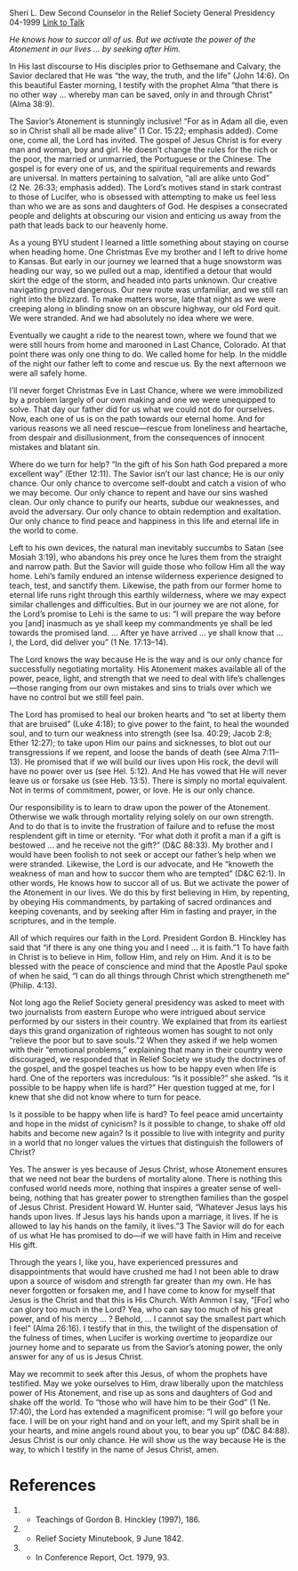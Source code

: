 Sheri L. Dew
Second Counselor in the Relief Society General Presidency
04-1999
[Link to Talk](https://www.churchofjesuschrist.org/study/general-conference/1999/04/our-only-chance?lang=eng)

_He knows how to succor all of us. But we activate the power of the Atonement in our lives … by seeking after Him._

In His last discourse to His disciples prior to Gethsemane and Calvary, the Savior declared that He was “the way, the truth, and the life” (John 14:6). On this beautiful Easter morning, I testify with the prophet Alma “that there is no other way … whereby man can be saved, only in and through Christ” (Alma 38:9).

The Savior’s Atonement is stunningly inclusive! “For as in Adam all die, even so in Christ shall all be made alive” (1 Cor. 15:22; emphasis added). Come one, come all, the Lord has invited. The gospel of Jesus Christ is for every man and woman, boy and girl. He doesn’t change the rules for the rich or the poor, the married or unmarried, the Portuguese or the Chinese. The gospel is for every one of us, and the spiritual requirements and rewards are universal. In matters pertaining to salvation, “all are alike unto God” (2 Ne. 26:33; emphasis added). The Lord’s motives stand in stark contrast to those of Lucifer, who is obsessed with attempting to make us feel less than who we are as sons and daughters of God. He despises a consecrated people and delights at obscuring our vision and enticing us away from the path that leads back to our heavenly home.

As a young BYU student I learned a little something about staying on course when heading home. One Christmas Eve my brother and I left to drive home to Kansas. But early in our journey we learned that a huge snowstorm was heading our way, so we pulled out a map, identified a detour that would skirt the edge of the storm, and headed into parts unknown. Our creative navigating proved dangerous. Our new route was unfamiliar, and we still ran right into the blizzard. To make matters worse, late that night as we were creeping along in blinding snow on an obscure highway, our old Ford quit. We were stranded. And we had absolutely no idea where we were.

Eventually we caught a ride to the nearest town, where we found that we were still hours from home and marooned in Last Chance, Colorado. At that point there was only one thing to do. We called home for help. In the middle of the night our father left to come and rescue us. By the next afternoon we were all safely home.

I’ll never forget Christmas Eve in Last Chance, where we were immobilized by a problem largely of our own making and one we were unequipped to solve. That day our father did for us what we could not do for ourselves. Now, each one of us is on the path towards our eternal home. And for various reasons we all need rescue—rescue from loneliness and heartache, from despair and disillusionment, from the consequences of innocent mistakes and blatant sin.

Where do we turn for help? “In the gift of his Son hath God prepared a more excellent way” (Ether 12:11). The Savior isn’t our last chance; He is our only chance. Our only chance to overcome self-doubt and catch a vision of who we may become. Our only chance to repent and have our sins washed clean. Our only chance to purify our hearts, subdue our weaknesses, and avoid the adversary. Our only chance to obtain redemption and exaltation. Our only chance to find peace and happiness in this life and eternal life in the world to come.

Left to his own devices, the natural man inevitably succumbs to Satan (see Mosiah 3:19), who abandons his prey once he lures them from the straight and narrow path. But the Savior will guide those who follow Him all the way home. Lehi’s family endured an intense wilderness experience designed to teach, test, and sanctify them. Likewise, the path from our former home to eternal life runs right through this earthly wilderness, where we may expect similar challenges and difficulties. But in our journey we are not alone, for the Lord’s promise to Lehi is the same to us: “I will prepare the way before you [and] inasmuch as ye shall keep my commandments ye shall be led towards the promised land. … After ye have arrived … ye shall know that … I, the Lord, did deliver you” (1 Ne. 17:13–14).

The Lord knows the way because He is the way and is our only chance for successfully negotiating mortality. His Atonement makes available all of the power, peace, light, and strength that we need to deal with life’s challenges—those ranging from our own mistakes and sins to trials over which we have no control but we still feel pain.

The Lord has promised to heal our broken hearts and “to set at liberty them that are bruised” (Luke 4:18); to give power to the faint, to heal the wounded soul, and to turn our weakness into strength (see Isa. 40:29; Jacob 2:8; Ether 12:27); to take upon Him our pains and sicknesses, to blot out our transgressions if we repent, and loose the bands of death (see Alma 7:11–13). He promised that if we will build our lives upon His rock, the devil will have no power over us (see Hel. 5:12). And He has vowed that He will never leave us or forsake us (see Heb. 13:5). There is simply no mortal equivalent. Not in terms of commitment, power, or love. He is our only chance.

Our responsibility is to learn to draw upon the power of the Atonement. Otherwise we walk through mortality relying solely on our own strength. And to do that is to invite the frustration of failure and to refuse the most resplendent gift in time or eternity. “For what doth it profit a man if a gift is bestowed … and he receive not the gift?” (D&C 88:33). My brother and I would have been foolish to not seek or accept our father’s help when we were stranded. Likewise, the Lord is our advocate, and He “knoweth the weakness of man and how to succor them who are tempted” (D&C 62:1). In other words, He knows how to succor all of us. But we activate the power of the Atonement in our lives. We do this by first believing in Him, by repenting, by obeying His commandments, by partaking of sacred ordinances and keeping covenants, and by seeking after Him in fasting and prayer, in the scriptures, and in the temple.

All of which requires our faith in the Lord. President Gordon B. Hinckley has said that “if there is any one thing you and I need … it is faith.”1 To have faith in Christ is to believe in Him, follow Him, and rely on Him. And it is to be blessed with the peace of conscience and mind that the Apostle Paul spoke of when he said, “I can do all things through Christ which strengtheneth me” (Philip. 4:13).

Not long ago the Relief Society general presidency was asked to meet with two journalists from eastern Europe who were intrigued about service performed by our sisters in their country. We explained that from its earliest days this grand organization of righteous women has sought to not only “relieve the poor but to save souls.”2 When they asked if we help women with their “emotional problems,” explaining that many in their country were discouraged, we responded that in Relief Society we study the doctrines of the gospel, and the gospel teaches us how to be happy even when life is hard. One of the reporters was incredulous: “Is it possible?” she asked. “Is it possible to be happy when life is hard?” Her question tugged at me, for I knew that she did not know where to turn for peace.

Is it possible to be happy when life is hard? To feel peace amid uncertainty and hope in the midst of cynicism? Is it possible to change, to shake off old habits and become new again? Is it possible to live with integrity and purity in a world that no longer values the virtues that distinguish the followers of Christ?

Yes. The answer is yes because of Jesus Christ, whose Atonement ensures that we need not bear the burdens of mortality alone. There is nothing this confused world needs more, nothing that inspires a greater sense of well-being, nothing that has greater power to strengthen families than the gospel of Jesus Christ. President Howard W. Hunter said, “Whatever Jesus lays his hands upon lives. If Jesus lays his hands upon a marriage, it lives. If he is allowed to lay his hands on the family, it lives.”3 The Savior will do for each of us what He has promised to do—if we will have faith in Him and receive His gift.

Through the years I, like you, have experienced pressures and disappointments that would have crushed me had I not been able to draw upon a source of wisdom and strength far greater than my own. He has never forgotten or forsaken me, and I have come to know for myself that Jesus is the Christ and that this is His Church. With Ammon I say, “[For] who can glory too much in the Lord? Yea, who can say too much of his great power, and of his mercy … ? Behold, … I cannot say the smallest part which I feel” (Alma 26:16). I testify that in this, the twilight of the dispensation of the fulness of times, when Lucifer is working overtime to jeopardize our journey home and to separate us from the Savior’s atoning power, the only answer for any of us is Jesus Christ.

May we recommit to seek after this Jesus, of whom the prophets have testified. May we yoke ourselves to Him, draw liberally upon the matchless power of His Atonement, and rise up as sons and daughters of God and shake off the world. To “those who will have him to be their God” (1 Ne. 17:40), the Lord has extended a magnificent promise: “I will go before your face. I will be on your right hand and on your left, and my Spirit shall be in your hearts, and mine angels round about you, to bear you up” (D&C 84:88). Jesus Christ is our only chance. He will show us the way because He is the way, to which I testify in the name of Jesus Christ, amen.

# References
1. - Teachings of Gordon B. Hinckley (1997), 186.
2. - Relief Society Minutebook, 9 June 1842.
3. - In Conference Report, Oct. 1979, 93.
